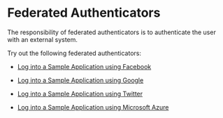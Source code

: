 # Federated Authenticators


The responsibility of federated authenticators is to authenticate the user with an external system. 

Try out the following federated authenticators:

-   [Log into a Sample Application using Facebook](../fb-as-federated-authenticator-sample/)

-   [Log into a Sample Application using Google](../google-as-federated-authenticator-sample/)

-   [Log into a Sample Application using Twitter](../twitter-as-federated-authenticator-sample/)

-   [Log into a Sample Application using Microsoft Azure](../ms-azure-as-federated-authenticator-sample)